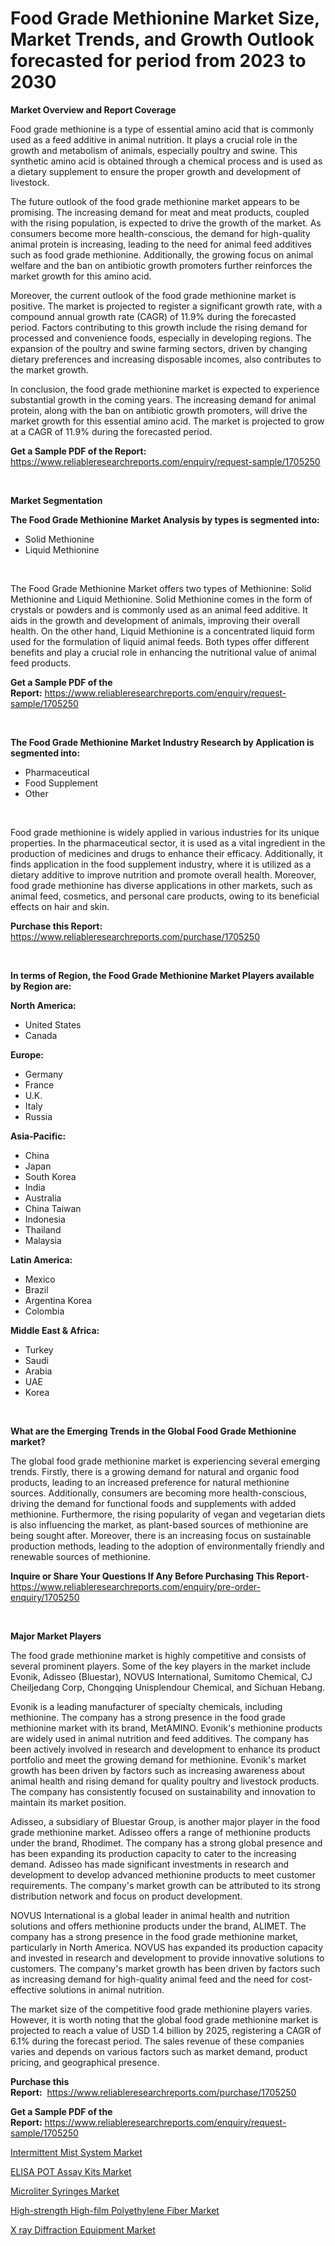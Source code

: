<p><h1>Food Grade Methionine Market Size, Market Trends, and Growth Outlook forecasted for period from 2023 to 2030</h1></p><p><strong>Market Overview and Report Coverage</strong></p>
<p><p>Food grade methionine is a type of essential amino acid that is commonly used as a feed additive in animal nutrition. It plays a crucial role in the growth and metabolism of animals, especially poultry and swine. This synthetic amino acid is obtained through a chemical process and is used as a dietary supplement to ensure the proper growth and development of livestock.</p><p>The future outlook of the food grade methionine market appears to be promising. The increasing demand for meat and meat products, coupled with the rising population, is expected to drive the growth of the market. As consumers become more health-conscious, the demand for high-quality animal protein is increasing, leading to the need for animal feed additives such as food grade methionine. Additionally, the growing focus on animal welfare and the ban on antibiotic growth promoters further reinforces the market growth for this amino acid.</p><p>Moreover, the current outlook of the food grade methionine market is positive. The market is projected to register a significant growth rate, with a compound annual growth rate (CAGR) of 11.9% during the forecasted period. Factors contributing to this growth include the rising demand for processed and convenience foods, especially in developing regions. The expansion of the poultry and swine farming sectors, driven by changing dietary preferences and increasing disposable incomes, also contributes to the market growth.</p><p>In conclusion, the food grade methionine market is expected to experience substantial growth in the coming years. The increasing demand for animal protein, along with the ban on antibiotic growth promoters, will drive the market growth for this essential amino acid. The market is projected to grow at a CAGR of 11.9% during the forecasted period.</p></p>
<p><strong>Get a Sample PDF of the Report:</strong> <a href="https://www.reliableresearchreports.com/enquiry/request-sample/1705250">https://www.reliableresearchreports.com/enquiry/request-sample/1705250</a></p>
<p>&nbsp;</p>
<p><strong>Market Segmentation</strong></p>
<p><strong>The Food Grade Methionine Market Analysis by types is segmented into:</strong></p>
<p><ul><li>Solid Methionine</li><li>Liquid Methionine</li></ul></p>
<p>&nbsp;</p>
<p><p>The Food Grade Methionine Market offers two types of Methionine: Solid Methionine and Liquid Methionine. Solid Methionine comes in the form of crystals or powders and is commonly used as an animal feed additive. It aids in the growth and development of animals, improving their overall health. On the other hand, Liquid Methionine is a concentrated liquid form used for the formulation of liquid animal feeds. Both types offer different benefits and play a crucial role in enhancing the nutritional value of animal feed products.</p></p>
<p><strong>Get a Sample PDF of the Report:</strong>&nbsp;<a href="https://www.reliableresearchreports.com/enquiry/request-sample/1705250">https://www.reliableresearchreports.com/enquiry/request-sample/1705250</a></p>
<p>&nbsp;</p>
<p><strong>The Food Grade Methionine Market Industry Research by Application is segmented into:</strong></p>
<p><ul><li>Pharmaceutical</li><li>Food Supplement</li><li>Other</li></ul></p>
<p>&nbsp;</p>
<p><p>Food grade methionine is widely applied in various industries for its unique properties. In the pharmaceutical sector, it is used as a vital ingredient in the production of medicines and drugs to enhance their efficacy. Additionally, it finds application in the food supplement industry, where it is utilized as a dietary additive to improve nutrition and promote overall health. Moreover, food grade methionine has diverse applications in other markets, such as animal feed, cosmetics, and personal care products, owing to its beneficial effects on hair and skin.</p></p>
<p><strong>Purchase this Report:</strong>&nbsp; <a href="https://www.reliableresearchreports.com/purchase/1705250">https://www.reliableresearchreports.com/purchase/1705250</a></p>
<p>&nbsp;</p>
<p><strong>In terms of Region, the Food Grade Methionine Market Players available by Region are:</strong></p>
<p>
    <p> <strong> North America: </strong>
        <ul>
            <li>United States</li>
            <li>Canada</li>
        </ul>
        </p> 
    <p> <strong> Europe: </strong>
        <ul>
            <li>Germany</li>
            <li>France</li>
            <li>U.K.</li>
            <li>Italy</li>
            <li>Russia</li>
        </ul>
        </p> 
    <p> <strong> Asia-Pacific: </strong>
        <ul>
            <li>China</li>
            <li>Japan</li>
            <li>South Korea</li>
            <li>India</li>
            <li>Australia</li>
            <li>China Taiwan</li>
            <li>Indonesia</li>
            <li>Thailand</li>
            <li>Malaysia</li>
        </ul>
        </p> 
    <p> <strong> Latin America: </strong>
        <ul>
            <li>Mexico</li>
            <li>Brazil</li>
            <li>Argentina Korea</li>
            <li>Colombia</li>
        </ul>
        </p> 
    <p> <strong> Middle East & Africa: </strong>
        <ul>
            <li>Turkey</li>
            <li>Saudi</li>
            <li>Arabia</li>
            <li>UAE</li>
            <li>Korea</li>
        </ul>
    </p>
    </p>
<p>&nbsp;</p>
<p><strong>What are the Emerging Trends in the Global Food Grade Methionine market?</strong></p>
<p><p>The global food grade methionine market is experiencing several emerging trends. Firstly, there is a growing demand for natural and organic food products, leading to an increased preference for natural methionine sources. Additionally, consumers are becoming more health-conscious, driving the demand for functional foods and supplements with added methionine. Furthermore, the rising popularity of vegan and vegetarian diets is also influencing the market, as plant-based sources of methionine are being sought after. Moreover, there is an increasing focus on sustainable production methods, leading to the adoption of environmentally friendly and renewable sources of methionine.</p></p>
<p><strong>Inquire or Share Your Questions If Any Before Purchasing This Report</strong>- <a href="https://www.reliableresearchreports.com/enquiry/pre-order-enquiry/1705250">https://www.reliableresearchreports.com/enquiry/pre-order-enquiry/1705250</a></p>
<p>&nbsp;</p>
<p><strong>Major Market Players</strong></p>
<p><p>The food grade methionine market is highly competitive and consists of several prominent players. Some of the key players in the market include Evonik, Adisseo (Bluestar), NOVUS International, Sumitomo Chemical, CJ Cheiljedang Corp, Chongqing Unisplendour Chemical, and Sichuan Hebang.</p><p>Evonik is a leading manufacturer of specialty chemicals, including methionine. The company has a strong presence in the food grade methionine market with its brand, MetAMINO. Evonik's methionine products are widely used in animal nutrition and feed additives. The company has been actively involved in research and development to enhance its product portfolio and meet the growing demand for methionine. Evonik's market growth has been driven by factors such as increasing awareness about animal health and rising demand for quality poultry and livestock products. The company has consistently focused on sustainability and innovation to maintain its market position.</p><p>Adisseo, a subsidiary of Bluestar Group, is another major player in the food grade methionine market. Adisseo offers a range of methionine products under the brand, Rhodimet. The company has a strong global presence and has been expanding its production capacity to cater to the increasing demand. Adisseo has made significant investments in research and development to develop advanced methionine products to meet customer requirements. The company's market growth can be attributed to its strong distribution network and focus on product development.</p><p>NOVUS International is a global leader in animal health and nutrition solutions and offers methionine products under the brand, ALIMET. The company has a strong presence in the food grade methionine market, particularly in North America. NOVUS has expanded its production capacity and invested in research and development to provide innovative solutions to customers. The company's market growth has been driven by factors such as increasing demand for high-quality animal feed and the need for cost-effective solutions in animal nutrition.</p><p>The market size of the competitive food grade methionine players varies. However, it is worth noting that the global food grade methionine market is projected to reach a value of USD 1.4 billion by 2025, registering a CAGR of 6.1% during the forecast period. The sales revenue of these companies varies and depends on various factors such as market demand, product pricing, and geographical presence.</p></p>
<p><strong>Purchase this Report:</strong>&nbsp;&nbsp;<a href="https://www.reliableresearchreports.com/purchase/1705250">https://www.reliableresearchreports.com/purchase/1705250</a></p>
<p></p>
<p><strong>Get a Sample PDF of the Report:</strong>&nbsp;<a href="https://www.reliableresearchreports.com/enquiry/request-sample/1705250">https://www.reliableresearchreports.com/enquiry/request-sample/1705250</a></p>
<p><p><a href="https://medium.com/@lap.snake.again/intermittent-mist-system-nbsp-market-focuses-on-market-share-size-and-projected-forecast-till-2030-00cfde72e9aa">Intermittent Mist System Market</a></p><p><a href="https://www.linkedin.com/pulse/elisa-pot-assay-kits-market-challenges-opportunities-growth-ja4lf/">ELISA POT Assay Kits Market</a></p><p><a href="https://www.linkedin.com/pulse/microliter-syringes-market-size-share-amp-trends-analysis-report-8sa1f/">Microliter Syringes Market</a></p><p><a href="https://medium.com/@fire.honor.safe/high-strength-high-film-polyethylene-fiber-market-insight-market-trends-growth-forecasted-from-be1e0db5e99d">High-strength High-film Polyethylene Fiber Market</a></p><p><a href="https://www.linkedin.com/pulse/x-ray-diffraction-equipment-market-size-2023-2030-global-lufpf/">X ray Diffraction Equipment Market</a></p></p>